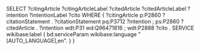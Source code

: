 SELECT ?citingArticle ?citingArticleLabel ?citedArticle ?citedArticleLabel ?intention ?intentionLabel ?cito WHERE {
  ?citingArticle p:P2860 ?citationStatement .
  ?citationStatement pq:P3712 ?intention ;
                     ps:P2860 ?citedArticle .
  ?intention wdt:P31 wd:Q96471816 ;
             wdt:P2888 ?cito .
  SERVICE wikibase:label { bd:serviceParam wikibase:language "[AUTO_LANGUAGE],en". }
}
